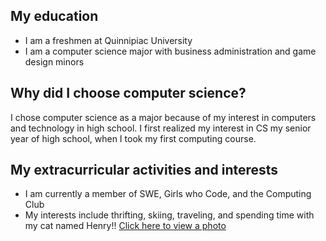 ## My education

- I am a freshmen at Quinnipiac University 
- I am a computer science major with business administration and game design minors 



## Why did I choose computer science?

I chose computer science as a major because of my interest in computers and technology in high school. I first realized my interest in CS my senior year of high school, when I took my first computing course. 


## My extracurricular activities and interests 

- I am currently a member of SWE, Girls who Code, and the Computing Club 
- My interests include thrifting, skiing, traveling, and spending time with my cat named Henry!!     [ Click here to view a photo](./images/Henry_IMG_0347.png)




